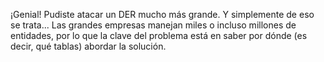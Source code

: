 ¡Genial! Pudiste atacar un DER mucho más grande. Y simplemente de eso se trata... Las grandes empresas manejan miles o incluso millones de entidades, por lo que la clave del problema está en saber por dónde (es decir, qué tablas) abordar la solución. 